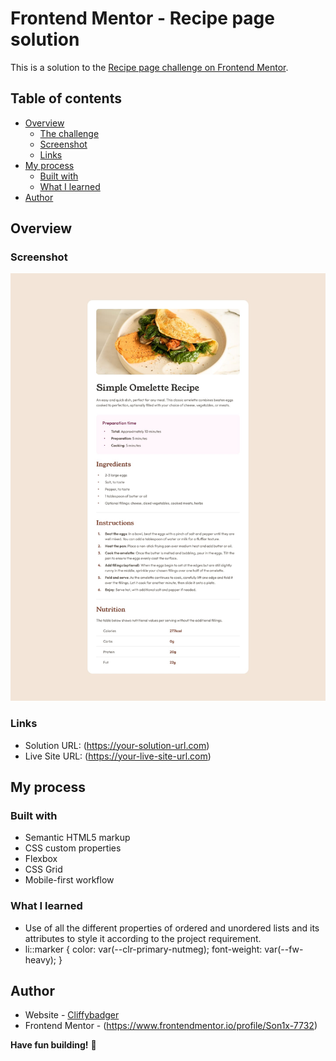 # Frontend Mentor - Recipe page solution

This is a solution to the [Recipe page challenge on Frontend Mentor](https://www.frontendmentor.io/challenges/recipe-page-KiTsR8QQKm).  

## Table of contents

- [Overview](#overview)
  - [The challenge](#the-challenge)
  - [Screenshot](#screenshot)
  - [Links](#links)
- [My process](#my-process)
  - [Built with](#built-with)
  - [What I learned](#what-i-learned)
- [Author](#author)

## Overview

### Screenshot

![](./design/desktop-design.jpg)

### Links

- Solution URL: (https://your-solution-url.com)
- Live Site URL: (https://your-live-site-url.com)

## My process

### Built with

- Semantic HTML5 markup
- CSS custom properties
- Flexbox
- CSS Grid
- Mobile-first workflow

### What I learned

- Use of all the different properties of ordered and unordered lists and its attributes to style it according to the project requirement.
- li::marker {
  color: var(--clr-primary-nutmeg);
  font-weight: var(--fw-heavy);
}

## Author

- Website - [Cliffybadger](https://github.com/Son1x-7732)
- Frontend Mentor - (https://www.frontendmentor.io/profile/Son1x-7732)

**Have fun building!** 🚀

